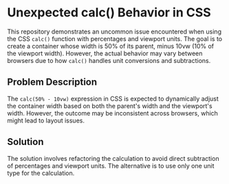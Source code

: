 # Unexpected calc() Behavior in CSS

This repository demonstrates an uncommon issue encountered when using the CSS `calc()` function with percentages and viewport units. The goal is to create a container whose width is 50% of its parent, minus 10vw (10% of the viewport width). However, the actual behavior may vary between browsers due to how `calc()` handles unit conversions and subtractions.

## Problem Description

The `calc(50% - 10vw)` expression in CSS is expected to dynamically adjust the container width based on both the parent's width and the viewport's width.  However, the outcome may be inconsistent across browsers, which might lead to layout issues.

## Solution

The solution involves refactoring the calculation to avoid direct subtraction of percentages and viewport units. The alternative is to use only one unit type for the calculation.